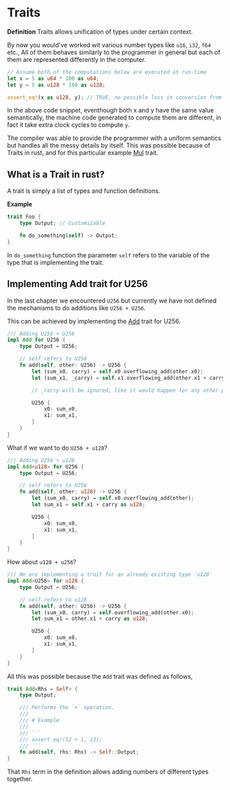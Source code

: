 # Traits

**Definition**
Traits allows unification of types under certain context.

By now you would've worked wit various number types like `u16`, `i32`, `f64` etc.,
All of them behaves similarly to the programmer in general but each of them are
represented differently in the computer.

```rust
// Assume both of the computations below are executed at run-time
let x = 5 as u64 * 100 as u64;
let y = 5 as u128 * 100 as u128;

assert_eq!(x as u128, y); // TRUE, no possible loss in conversion from u64 to u128
```

In the above code snippet, eventhough both x and y have the same value semantically,
the machine code generated to compute them are different, in fact it take extra clock
cycles to compute `y`.

The compiler was able to provide the programmer with a uniform semantics but handles
all the messy details by itself. This was possible because of Traits in rust, and for this
particular example [Mul](https://doc.rust-lang.org/std/ops/trait.Mul.html) trait.

## What is a Trait in rust?

A trait is simply a list of types and function definitions.

**Example**

```rust
trait Foo {
    type Output; // Customizable

    fn do_something(self) -> Output;
}
```

In `do_something` function the parameter `self` refers to the variable of the type that is
implementing the trait.

## Implementing Add trait for U256

In the last chapter we encountered `U256` but currently we have not defined the mechanisms
to do additions like `U256 + U256`.

This can be achieved by implementing the [Add](https://doc.rust-lang.org/std/ops/trait.Add.html) trait
for U256.

```rust
/// Adding U256 + U256
impl Add for U256 {
    type Output = U256;

    // self refers to U256
    fn add(self, other: U256) -> U256 {
        let (sum_x0, carry) = self.x0.overflowing_add(other.x0);
        let (sum_x1, _carry) = self.x1.overflowing_add(other.x1 + carry as u128);

        // _carry will be ignored, like it would happen for any other primitive int type

        U256 {
            x0: sum_x0,
            x1: sum_x1,
        }
    }
}
```

What if we want to do `U256 + u128`?

```rust
/// Adding U256 + u128
impl Add<u128> for U256 {
    type Output = U256;

    // self refers to U256
    fn add(self, other: u128) -> U256 {
        let (sum_x0, carry) = self.x0.overflowing_add(other);
        let sum_x1 = self.x1 + carry as u128;

        U256 {
            x0: sum_x0,
            x1: sum_x1,
        }
    }
}
```

How about `u128 + u256`?

```rust
/// We are implementing a trait for an already existing type `u128`
impl Add<U256> for u128 {
    type Output = U256;

    // self refers to u128
    fn add(self, other: U256) -> U256 {
        let (sum_x0, carry) = self.overflowing_add(other.x0);
        let sum_x1 = other.x1 + carry as u128;

        U256 {
            x0: sum_x0,
            x1: sum_x1,
        }
    }
}
```

All this was possible because the `Add` trait was defined as follows,

```rust
trait Add<Rhs = Self> {
    type Output;

    /// Performs the `+` operation.
    ///
    /// # Example
    ///
    /// ```
    /// assert_eq!(12 + 1, 13);
    /// ```
    fn add(self, rhs: Rhs) -> Self::Output;
}
```

That `Rhs` term in the definition allows adding numbers of different types together.
